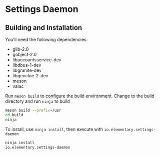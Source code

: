 # Settings Daemon

## Building and Installation

You'll need the following dependencies:
* glib-2.0
* gobject-2.0
* libaccountsservice-dev
* libdbus-1-dev
* libgranite-dev
* libgeoclue-2-dev
* meson
* valac

Run `meson build` to configure the build environment. Change to the build directory and run `ninja` to build

```bash
meson build --prefix=/usr
cd build
ninja
```

To install, use `ninja install`, then execute with `io.elementary.settings-daemon`

```bash
ninja install
io.elementary.settings-daemon
```
